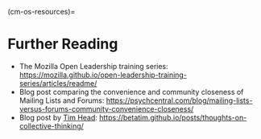 (cm-os-resources)=
# Further Reading

- The Mozilla Open Leadership training series: <https://mozilla.github.io/open-leadership-training-series/articles/readme/>
- Blog post comparing the convenience and community closeness of Mailing Lists and Forums: <https://psychcentral.com/blog/mailing-lists-versus-forums-community-convenience-closeness/>
- Blog post by [Tim Head](https://github.com/betatim):  <https://betatim.github.io/posts/thoughts-on-collective-thinking/>
